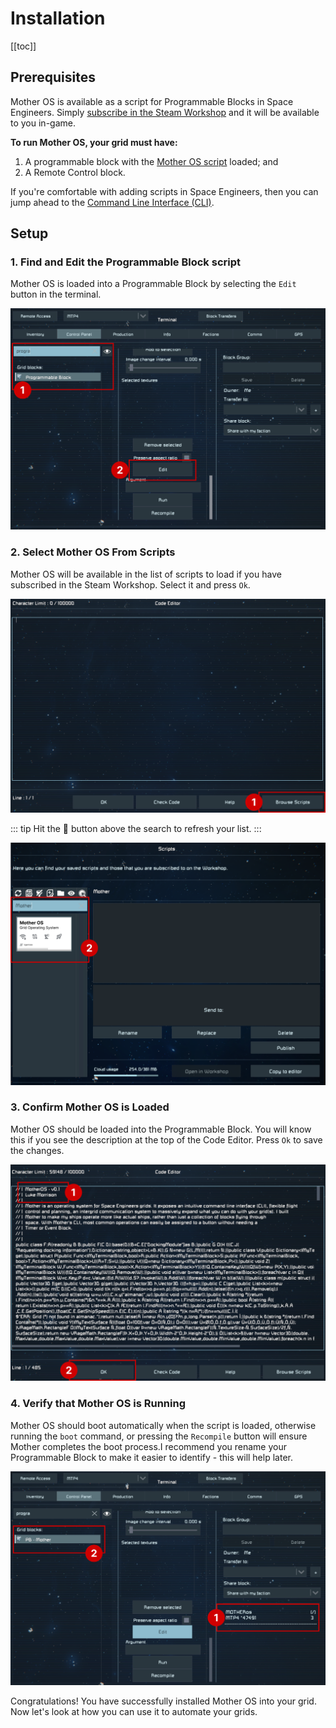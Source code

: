 # Installation

[[toc]]

## Prerequisites
Mother OS is available as a script for Programmable Blocks in Space Engineers. Simply [subscribe in the Steam Workshop](https://steamcommunity.com/sharedfiles/filedetails/?id=3411507973) and it will be available to you in-game.

**To run Mother OS, your grid must have:**

1. A programmable block with the [Mother OS script](https://steamcommunity.com/workshop/filedetails/?id=3411507973) loaded; and
2. A Remote Control block.

If you're comfortable with adding scripts in Space Engineers, then you can jump ahead to the [Command Line Interface (CLI)](CommandLineInterface.md).

## Setup

### 1. Find and Edit the Programmable Block script
Mother OS is loaded into a Programmable Block by selecting the `Edit` button in the terminal.

![Edit Programmable Block](Assets/install-1.png)

### 2. Select Mother OS From Scripts
Mother OS will be available in the list of scripts to load if you have subscribed in the Steam Workshop. Select it and press `Ok`.

![View Code Editor](Assets/install-2.png)

::: tip
Hit the 🔄 button above the search to refresh your list.
:::

![Select Script](Assets/install-3.png)



### 3. Confirm Mother OS is Loaded
Mother OS should be loaded into the Programmable Block. You will know this if you see the description at the top of the Code Editor. Press `Ok` to save the changes.

![Verify Script has been loaded](Assets/install-4.png)

### 4. Verify that Mother OS     is Running
Mother OS should boot automatically when the script is loaded, otherwise running the `boot` command, or pressing the `Recompile` button will ensure Mother completes the boot process.I recommend you rename your Programmable Block to make it easier to identify - this will help later.

![Verify Mother OS is running](Assets/install-5.png)

Congratulations! You have successfully installed Mother OS into your grid. Now let's look at how you can use it to automate your grids.

<!-- [Command Line Interface >](CommandLineInterface.md) -->